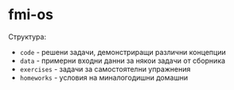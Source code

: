 # fmi-os

Структура:

- `code` - решени задачи, демонстриращи различни концепции
- `data` - примерни входни данни за някои задачи от сборника
- `exercises` - задачи за самостоятелни упражнения
- `homeworks` - условия на миналогодишни домашни
